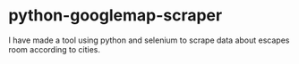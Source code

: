 # python-googlemap-scraper

I have made a tool using python and selenium to scrape data about escapes room according to cities.
